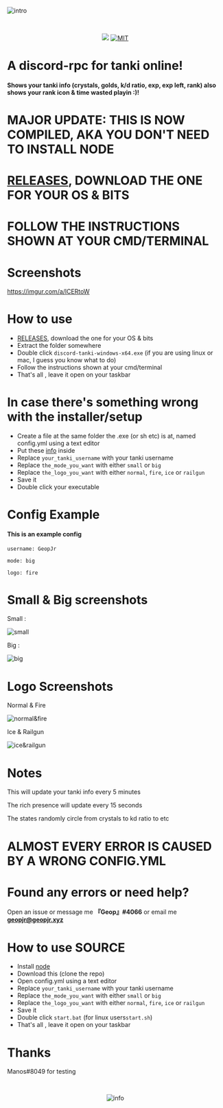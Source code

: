 ![intro](https://i.imgur.com/AJuxSSX.png)

<div align="center">
  <br />
  <p>
    <a href="https://codeclimate.com/github/GeopJr/discord-tanki/maintainability"><img src="https://api.codeclimate.com/v1/badges/fcaa6a8bbf1778ac9655/maintainability" /></a>
    <a href="https://github.com/GeopJr/discord-tanki/blob/master/LICENSE"><img src="https://img.shields.io/badge/LICENSE-MIT-000000.svg" alt="MIT" /></a>
  </p>
</div>

# A discord-rpc for tanki online!
#### Shows your tanki info (crystals, golds, k/d ratio, exp, exp left, rank) also shows your rank icon & time wasted playin :)!

# MAJOR UPDATE: THIS IS NOW COMPILED, AKA YOU DON'T NEED TO INSTALL NODE
# [RELEASES](https://github.com/GeopJr/discord-tanki/releases), DOWNLOAD THE ONE FOR YOUR OS & BITS
# FOLLOW THE INSTRUCTIONS SHOWN AT YOUR CMD/TERMINAL

# Screenshots
https://imgur.com/a/lCERtoW

# How to use

- [RELEASES](https://github.com/GeopJr/discord-tanki/releases), download the one for your OS & bits
- Extract the folder somewhere
- Double click `discord-tanki-windows-x64.exe` (if you are using linux or mac, I guess you know what to do)
- Follow the instructions shown at your cmd/terminal
- That's all , leave it open on your taskbar

# In case there's something wrong with the installer/setup
- Create a file at the same folder the .exe (or sh etc) is at, named config.yml using a text editor
- Put these [info](https://raw.githack.com/GeopJr/discord-tanki/master/config.yml) inside
- Replace `your_tanki_username` with your tanki username
- Replace `the_mode_you_want` with either `small` or `big`
- Replace `the_logo_you_want` with either `normal`, `fire`, `ice` or `railgun`
- Save it
- Double click your executable

# Config Example
#### This is an example config
```
username: GeopJr

mode: big

logo: fire
```

# Small & Big screenshots

Small :

![small](https://i.imgur.com/bJfjFmB.png)

Big :

![big](https://i.imgur.com/QRAkRWW.png)

# Logo Screenshots
Normal & Fire

![normal&fire](https://i.imgur.com/dDcjd5u.png)

Ice & Railgun

![ice&railgun](https://i.imgur.com/j6ntnXd.png)

# Notes

This will update your tanki info every 5 minutes

The rich presence will update every 15 seconds

The states randomly circle from crystals to kd ratio to etc

# ALMOST EVERY ERROR IS CAUSED BY A WRONG CONFIG.YML

# Found any errors or need help?

Open an issue or message me **『Geop』#4066** or email me **geopjr@geopjr.xyz**

# How to use SOURCE

- Install [node](https://nodejs.org/en/)
- Download this (clone the repo)
- Open config.yml using a text editor
- Replace `your_tanki_username` with your tanki username
- Replace `the_mode_you_want` with either `small` or `big`
- Replace `the_logo_you_want` with either `normal`, `fire`, `ice` or `railgun`
- Save it
- Double click `start.bat` (for linux users`start.sh`)
- That's all , leave it open on your taskbar

# Thanks
Manos#8049 for testing

<div align="center">
  <br />
  <p>
    <img src="https://i.imgur.com/HEtVbUc.png" alt="info"/></a>
  </p>
  </div>
